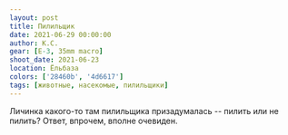 ```yaml
---
layout: post
title: Пилильщик
date: 2021-06-29 00:00:00
author: К.С.
gear: [E-3, 35mm macro]
shoot_date: 2021-06-23
location: Ёльбаза
colors: ['28460b', '4d6617']
tags: [животные, насекомые, пилильщики]
---
```

Личинка какого-то там пилильщика призадумалась -- пилить или не пилить? Ответ, впрочем, вполне очевиден.
